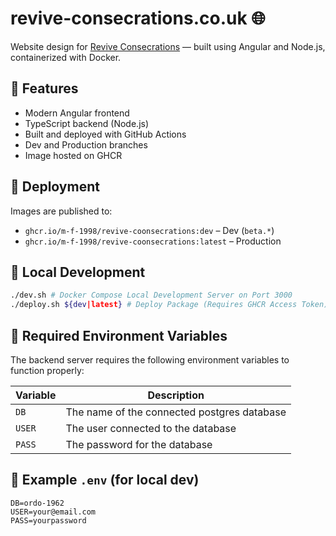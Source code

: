 # revive-consecrations.co.uk 🌐
Website design for [Revive Consecrations](https://revive-consecrations.co.uk) — built using Angular and Node.js, containerized with Docker.

## 🌱 Features
- Modern Angular frontend
- TypeScript backend (Node.js)
- Built and deployed with GitHub Actions
- Dev and Production branches
- Image hosted on GHCR

## 🚀 Deployment

Images are published to:
- `ghcr.io/m-f-1998/revive-coonsecrations:dev` – Dev (`beta.*`)
- `ghcr.io/m-f-1998/revive-coonsecrations:latest` – Production

## 🐳 Local Development

```bash
./dev.sh # Docker Compose Local Development Server on Port 3000
./deploy.sh ${dev|latest} # Deploy Package (Requires GHCR Access Token)
```

## 🔧 Required Environment Variables

The backend server requires the following environment variables to function properly:

| Variable              | Description                         |
|-----------------------|-------------------------------------|
| `DB` | The name of the connected postgres database |
| `USER`           | The user connected to the database |
| `PASS`           | The password for the database |

## 📁 Example `.env` (for local dev)

```env
DB=ordo-1962
USER=your@email.com
PASS=yourpassword